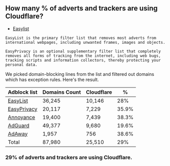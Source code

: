 ## How many % of adverts and trackers are using Cloudflare?


- [Easylist](https://web.archive.org/web/20210516110248/https://easylist.to/)
```
EasyList is the primary filter list that removes most adverts from international webpages, including unwanted frames, images and objects.

EasyPrivacy is an optional supplementary filter list that completely removes all forms of tracking from the internet, including web bugs, tracking scripts and information collectors, thereby protecting your personal data.
```


We picked domain-blocking lines from the list and filtered out domains which has exception rules.
Here's the result.


| Adblock list | Domains Count | Cloudflare | % |
| --- | --- | --- | --- |
| [EasyList](https://easylist.to/easylist/easylist.txt) | 36,245 | 10,146 | 28% |
| [EasyPrivacy](https://easylist.to/easylist/easyprivacy.txt) | 20,117 | 7,229 | 35.9% |
| [Annoyance](https://secure.fanboy.co.nz/fanboy-annoyance.txt) | 19,400 | 7,439 | 38.3% |
| [AdGuard](https://adguardteam.github.io/AdGuardSDNSFilter/Filters/filter.txt) | 49,377 | 9,680 | 19.6% |
| [AdAway](https://raw.githubusercontent.com/AdAway/adaway.github.io/master/hosts.txt) | 1,957 | 756 | 38.6% |
| Total | 87,980 | 25,510 | 29% |


### 29% of adverts and trackers are using Cloudflare.
